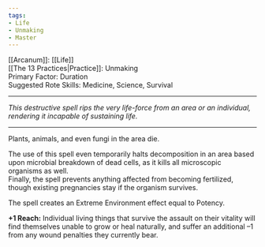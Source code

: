 ```yaml
---
tags:
- Life
- Unmaking
- Master
---
```


[[Arcanum]]: [[Life]]\
[[The 13 Practices|Practice]]: Unmaking\
Primary Factor: Duration\
Suggested Rote Skills: Medicine, Science, Survival

---

_This destructive spell rips the very life-force from an area or an individual, rendering it incapable of sustaining life._

---

Plants, animals, and even fungi in the area die.

The use of this spell even temporarily halts decomposition in an area based upon microbial breakdown of dead cells, as it kills all microscopic organisms as well.\
Finally, the spell prevents anything affected from becoming fertilized, though existing pregnancies stay if the organism survives. 

The spell creates an Extreme Environment effect equal to Potency.

**+1 Reach:** Individual living things that survive the assault on their vitality will find themselves unable to grow or heal naturally, and suffer an additional –1 from any wound penalties they currently bear.